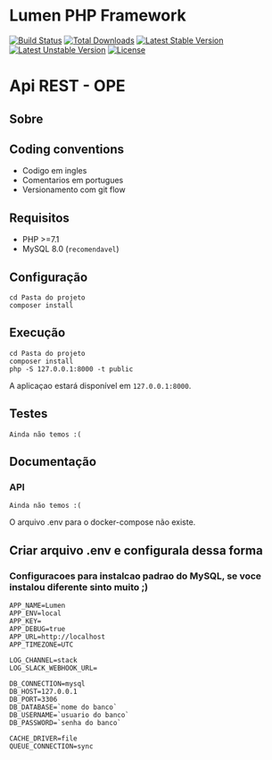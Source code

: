 # Lumen PHP Framework

[![Build Status](https://travis-ci.org/laravel/lumen-framework.svg)](https://travis-ci.org/laravel/lumen-framework)
[![Total Downloads](https://poser.pugx.org/laravel/lumen-framework/d/total.svg)](https://packagist.org/packages/laravel/lumen-framework)
[![Latest Stable Version](https://poser.pugx.org/laravel/lumen-framework/v/stable.svg)](https://packagist.org/packages/laravel/lumen-framework)
[![Latest Unstable Version](https://poser.pugx.org/laravel/lumen-framework/v/unstable.svg)](https://packagist.org/packages/laravel/lumen-framework)
[![License](https://poser.pugx.org/laravel/lumen-framework/license.svg)](https://packagist.org/packages/laravel/lumen-framework)

# Api REST - OPE

## Sobre

## Coding conventions
* Codigo em ingles
* Comentarios em portugues
* Versionamento com git flow


## Requisitos
* PHP >=7.1
* MySQL 8.0 (`recomendavel`)


## Configuração
```
cd Pasta do projeto
composer install
```

## Execução

```
cd Pasta do projeto
composer install
php -S 127.0.0.1:8000 -t public
```

A aplicaçao estará disponível em `127.0.0.1:8000`.

## Testes
```
Ainda não temos :(
```

## Documentação

### API
```
Ainda não temos :(
```

O arquivo .env para o docker-compose não existe.

## Criar arquivo .env e configurala dessa forma
### Configuracoes para instalcao padrao do MySQL, se voce instalou diferente sinto muito ;)
```
APP_NAME=Lumen
APP_ENV=local
APP_KEY=
APP_DEBUG=true
APP_URL=http://localhost
APP_TIMEZONE=UTC

LOG_CHANNEL=stack
LOG_SLACK_WEBHOOK_URL=

DB_CONNECTION=mysql
DB_HOST=127.0.0.1
DB_PORT=3306
DB_DATABASE=`nome do banco`
DB_USERNAME=`usuario do banco`
DB_PASSWORD=`senha do banco`

CACHE_DRIVER=file
QUEUE_CONNECTION=sync
```

